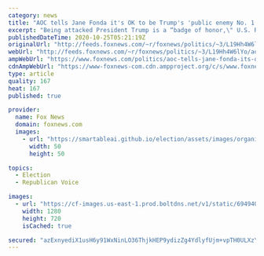 ```yaml
---
category: news
title: "AOC tells Jane Fonda it's OK to be Trump's 'public enemy No. 1': 'That's a good thing'"
excerpt: "Being attacked President Trump is a “badge of honor,\" U.S. Rep. Alexandria Ocasio-Cortez told actress Jane Fonda during an online interview last week."
publishedDateTime: 2020-10-25T05:21:19Z
originalUrl: "http://feeds.foxnews.com/~r/foxnews/politics/~3/L19Hh4W6lYo/aoc-tells-jane-fonda-its-ok-to-be-trumps-public-enemy-no-1-thats-a-good-thing"
webUrl: "http://feeds.foxnews.com/~r/foxnews/politics/~3/L19Hh4W6lYo/aoc-tells-jane-fonda-its-ok-to-be-trumps-public-enemy-no-1-thats-a-good-thing"
ampWebUrl: "https://www.foxnews.com/politics/aoc-tells-jane-fonda-its-ok-to-be-trumps-public-enemy-no-1-thats-a-good-thing.amp"
cdnAmpWebUrl: "https://www-foxnews-com.cdn.ampproject.org/c/s/www.foxnews.com/politics/aoc-tells-jane-fonda-its-ok-to-be-trumps-public-enemy-no-1-thats-a-good-thing.amp"
type: article
quality: 167
heat: 167
published: true

provider:
  name: Fox News
  domain: foxnews.com
  images:
    - url: "https://smartableai.github.io/election/assets/images/organizations/foxnews.com-50x50.jpg"
      width: 50
      height: 50

topics:
  - Election
  - Republican Voice

images:
  - url: "https://cf-images.us-east-1.prod.boltdns.net/v1/static/694940094001/181cfcca-2a48-4e5d-8d4b-11a506858939/daa0e4ed-79eb-48d3-a9fe-7476913978fa/1280x720/match/image.jpg"
    width: 1280
    height: 720
    isCached: true

secured: "azExnyediX1usH6y91WxNinLO36ThjkHEP9ydizZg4YdlyfUjm+vpTH0ULXzYEH+O/lvdAfITFf974ZsxDO2Bwe04XrAzqy9xguPihRViFs03lWLT2X4mit1M9AGUNzxjqZXXbsiUH4S//1sA0QaATpmUAwKCx43KK6jaDYcjh5AIWdB8bnphSWjWM0nrSXi+H9+GaBuxYVf+ZTw6uLhJKf9IdUyjKGurA/NW7XqX/2KNaf7u+sagWlIpLGmKcDh0YcPV9vrgXhXJABOcZzrgoWzCwTpFHj03wl3OSQyg8BkxKkSrxkSVJqXN9TyGFgRLguBo8EIqnpLthexH6YGlQRJPu2GFGziMSAn9LYY95g=;ueqStotZZ4HPcyep/EEQfw=="
---
```


